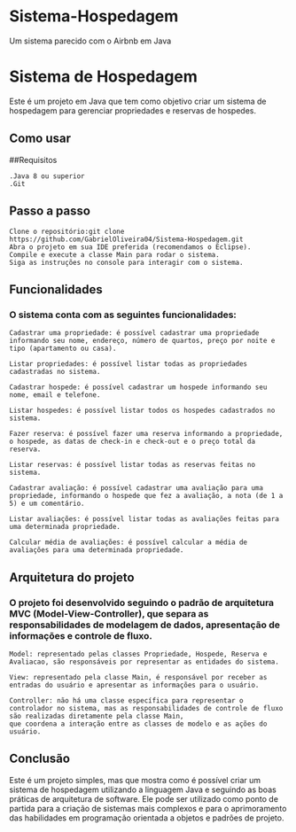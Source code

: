 # Sistema-Hospedagem
Um sistema parecido com o Airbnb em Java

# Sistema de Hospedagem

Este é um projeto em Java que tem como objetivo criar um sistema de hospedagem para gerenciar propriedades e reservas de hospedes.

## Como usar
##Requisitos

    .Java 8 ou superior
    .Git
    
## Passo a passo

    Clone o repositório:git clone https://github.com/GabrielOliveira04/Sistema-Hospedagem.git
    Abra o projeto em sua IDE preferida (recomendamos o Eclipse).
    Compile e execute a classe Main para rodar o sistema.
    Siga as instruções no console para interagir com o sistema.

## Funcionalidades

### O sistema conta com as seguintes funcionalidades:

    Cadastrar uma propriedade: é possível cadastrar uma propriedade informando seu nome, endereço, número de quartos, preço por noite e tipo (apartamento ou casa).

    Listar propriedades: é possível listar todas as propriedades cadastradas no sistema.

    Cadastrar hospede: é possível cadastrar um hospede informando seu nome, email e telefone.

    Listar hospedes: é possível listar todos os hospedes cadastrados no sistema.

    Fazer reserva: é possível fazer uma reserva informando a propriedade, o hospede, as datas de check-in e check-out e o preço total da reserva.

    Listar reservas: é possível listar todas as reservas feitas no sistema.

    Cadastrar avaliação: é possível cadastrar uma avaliação para uma propriedade, informando o hospede que fez a avaliação, a nota (de 1 a 5) e um comentário.

    Listar avaliações: é possível listar todas as avaliações feitas para uma determinada propriedade.

    Calcular média de avaliações: é possível calcular a média de avaliações para uma determinada propriedade.
    
    
 ## Arquitetura do projeto

### O projeto foi desenvolvido seguindo o padrão de arquitetura MVC (Model-View-Controller), que separa as responsabilidades de modelagem de dados, apresentação de informações e controle de fluxo.

    Model: representado pelas classes Propriedade, Hospede, Reserva e Avaliacao, são responsáveis por representar as entidades do sistema.

    View: representado pela classe Main, é responsável por receber as entradas do usuário e apresentar as informações para o usuário.

    Controller: não há uma classe específica para representar o controlador no sistema, mas as responsabilidades de controle de fluxo são realizadas diretamente pela classe Main, 
    que coordena a interação entre as classes de modelo e as ações do usuário.   
    
    
 ## Conclusão

Este é um projeto simples, mas que mostra como é possível criar um sistema de hospedagem utilizando a linguagem Java e seguindo as boas práticas de arquitetura de software.
Ele pode ser utilizado como ponto de partida para a criação de sistemas mais complexos e para o aprimoramento das habilidades em programação orientada a objetos e padrões de projeto.   
    
